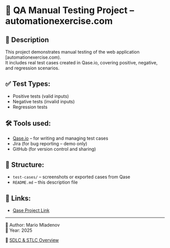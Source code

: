 # 🧪 QA Manual Testing Project – automationexercise.com
## 📌 Description
This project demonstrates manual testing of the web application [automationexercise.com).  
It includes real test cases created in Qase.io, covering positive, negative, and regression scenarios.

## ✅ Test Types:
- Positive tests (valid inputs)
- Negative tests (invalid inputs)
- Regression tests

## 🛠️ Tools used:
- [Qase.io](https://qase.io) – for writing and managing test cases
- Jira (for bug reporting – demo only)
- GitHub (for version control and sharing)

## 📂 Structure:
- `test-cases/` – screenshots or exported cases from Qase
- `README.md` – this description file

## 🔗 Links:
- [Qase Project Link](https://github.com/Mario-Mladenov1998/QA-Manual-Test-/tree/main/Test-case)

---

👤 Author: Mario Mladenov  
📅 Year: 2025



📘 [SDLC & STLC Overview](./SDLC-STLC.md)
